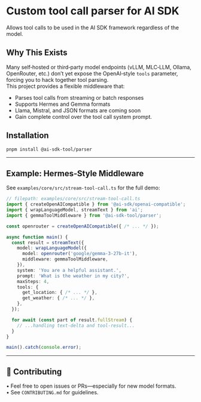 # Custom tool call parser for AI SDK

Allows tool calls to be used in the AI ​​SDK framework regardless of the model.

## Why This Exists

Many self‑hosted or third‑party model endpoints (vLLM, MLC‑LLM, Ollama, OpenRouter, etc.) don’t yet expose the OpenAI‑style `tools` parameter, forcing you to hack together tool parsing.  
This project provides a flexible middleware that:

- Parses tool calls from streaming or batch responses  
- Supports Hermes and Gemma formats  
- Llama, Mistral, and JSON formats are coming soon
- Gain complete control over the tool call system prompt.

## Installation

```bash
pnpm install @ai-sdk-tool/parser
```

---

## Example: Hermes‑Style Middleware

See `examples/core/src/stream-tool-call.ts` for the full demo:

```typescript
// filepath: examples/core/src/stream-tool-call.ts
import { createOpenAICompatible } from '@ai-sdk/openai-compatible';
import { wrapLanguageModel, streamText } from 'ai';
import { gemmaToolMiddleware } from '@ai-sdk-tool/parser';

const openrouter = createOpenAICompatible({ /* ... */ });

async function main() {
  const result = streamText({
    model: wrapLanguageModel({
      model: openrouter('google/gemma-3-27b-it'),
      middleware: gemmaToolMiddleware,
    }),
    system: 'You are a helpful assistant.',
    prompt: 'What is the weather in my city?',
    maxSteps: 4,
    tools: {
      get_location: { /* ... */ },
      get_weather: { /* ... */ },
    },
  });

  for await (const part of result.fullStream) {
    // ...handling text-delta and tool-result...
  }
}

main().catch(console.error);
```

---

## 🤝 Contributing

• Feel free to open issues or PRs—especially for new model formats.  
• See `CONTRIBUTING.md` for guidelines.
